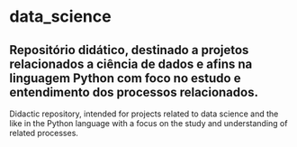 # data_science
Repositório  didático, destinado a projetos relacionados a ciência de dados e afins na linguagem Python com foco no estudo e entendimento dos processos relacionados.
---------------------------------------------------------------------------------------------------------------------------------------------------------
Didactic repository, intended for projects related to data science and the like in the Python language with a focus on the study and understanding of related processes.
